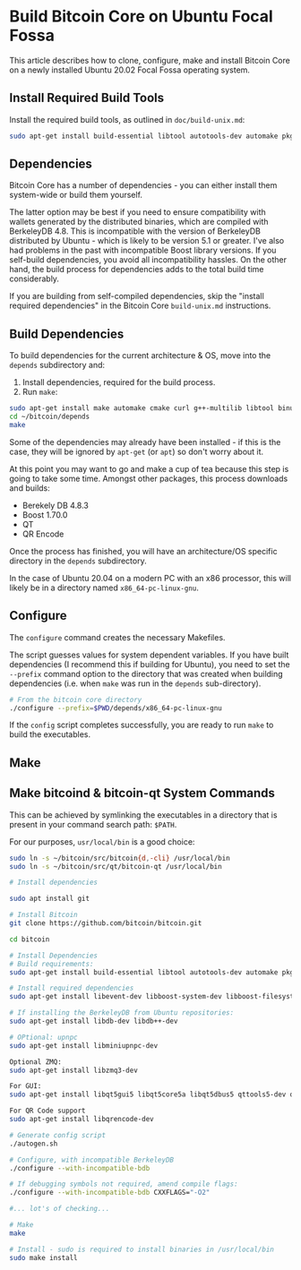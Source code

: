# Build Bitcoin Core on Ubuntu Focal Fossa

This article describes how to clone, configure, make and install Bitcoin Core on a newly installed Ubuntu 20.02 Focal Fossa operating system.

Install Required Build Tools
----------------------------

Install the required build tools, as outlined in `doc/build-unix.md`:

```bash
sudo apt-get install build-essential libtool autotools-dev automake pkg-config bsdmainutils python3
```

Dependencies
------------
Bitcoin Core has a number of dependencies - you can either install them system-wide or build them yourself. 

The latter option may be best if you need to ensure compatibility with wallets generated by the distributed binaries, which are compiled with BerkeleyDB 4.8. This is incompatible with the version of BerkeleyDB distributed by Ubuntu - which is likely to be version 5.1 or greater. I've also had problems in the past with incompatible Boost library versions. If you self-build dependencies, you avoid all incompatibility hassles. On the other hand, the build process for dependencies adds to the total build time considerably.

If you are building from self-compiled dependencies, skip the "install required dependencies" in the Bitcoin Core `build-unix.md` instructions.

Build Dependencies
-----------------
To build dependencies for the current architecture & OS, move into the `depends` subdirectory and:

1. Install dependencies, required for the build process.
2. Run `make`:

```bash
sudo apt-get install make automake cmake curl g++-multilib libtool binutils-gold bsdmainutils pkg-config python3 patch
cd ~/bitcoin/depends
make
```

Some of the dependencies may already have been installed - if this is the case, they will be ignored by `apt-get` (or `apt`) so don't worry about it.

At this point you may want to go and make a cup of tea because this step is going to take some time. Amongst other packages, this process downloads and builds:

* Berekely DB 4.8.3
* Boost 1.70.0
* QT
* QR Encode

Once the process has finished, you will have an architecture/OS specific directory in the `depends` subdirectory.

In the case of Ubuntu 20.04 on a modern PC with an x86 processor, this will likely be in a directory named `x86_64-pc-linux-gnu`.



Configure
---------
The `configure` command creates the necessary Makefiles.

The script guesses values for system dependent variables. If you have built dependencies (I recommend this if building for Ubuntu), you need to set the `--prefix` command option to the directory that was created when building dependencies (i.e. when `make` was run in the `depends` sub-directory).

```bash
# From the bitcoin core directory
./configure --prefix=$PWD/depends/x86_64-pc-linux-gnu
```
If the `config` script completes successfully, you are ready to run `make` to build the executables.

Make
----


Make bitcoind & bitcoin-qt System Commands
------------------------------------------
This can be achieved by symlinking the executables in a directory that is present in your command search path: `$PATH`.

For our purposes, `usr/local/bin` is a good choice:

```bash
sudo ln -s ~/bitcoin/src/bitcoin{d,-cli} /usr/local/bin
sudo ln -s ~/bitcoin/src/qt/bitcoin-qt /usr/local/bin
```


```bash
# Install dependencies

sudo apt install git

# Install Bitcoin
git clone https://github.com/bitcoin/bitcoin.git

cd bitcoin

# Install Dependencies
# Build requirements:
sudo apt-get install build-essential libtool autotools-dev automake pkg-config bsdmainutils python3

# Install required dependencies
sudo apt-get install libevent-dev libboost-system-dev libboost-filesystem-dev libboost-test-dev libboost-thread-dev

# If installing the BerkeleyDB from Ubuntu repositories:
sudo apt-get install libdb-dev libdb++-dev

# OPtional: upnpc
sudo apt-get install libminiupnpc-dev

Optional ZMQ:
sudo apt-get install libzmq3-dev

For GUI:
sudo apt-get install libqt5gui5 libqt5core5a libqt5dbus5 qttools5-dev qttools5-dev-tools

For QR Code support
sudo apt-get install libqrencode-dev

# Generate config script
./autogen.sh

# Configure, with incompatible BerkeleyDB
./configure --with-incompatible-bdb

# If debugging symbols not required, amend compile flags:
./configure --with-incompatible-bdb CXXFLAGS="-O2"

#... lot's of checking...

# Make
make

# Install - sudo is required to install binaries in /usr/local/bin
sudo make install 
```

